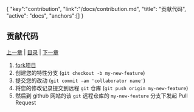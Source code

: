 {
   "key":"contribution",
   "link":"/docs/contribution.md",
	"title": "贡献代码",
	"active": "docs",
	"anchors":[]
}

贡献代码
---

[上一章](/docs/limits.md)  |  [目录](/docs/index.md)  |  [下一章](/docs/license.md)

1. [fork项目](https://github.com/h2object/h2o/fork)
2. 创建您的特性分支 (`git checkout -b my-new-feature`)
3. 提交您的改动 (`git commit -am 'collaborator name'`)
4. 将您的修改记录提交到远程 `git` 仓库 (`git push origin my-new-feature`)
5. 然后到 github 网站的该 `git` 远程仓库的 `my-new-feature` 分支下发起 Pull Request



